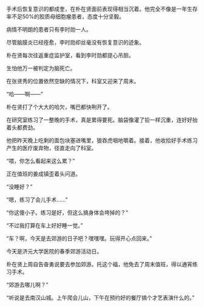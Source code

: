 手术后恢复意识的都成奎，在朴在贤面前表现得相当沉着。他完全不像是一年生存率不足50%的胶质母细胞瘤患者，态度十分坚毅。

病情不明朗的患者只有李时勋一人。

尽管脑膜炎已经痊愈，李时勋却丝毫没有恢复意识的迹象。

朴在贤每次往返重症监护室，看到李时勋都提心吊胆。

生怕他万一被判定为脑死亡。

在张贤秀的位置依然空缺的情况下，科室又迎来了周末。

“哈——啊——”

朴在贤打了个大大的哈欠，嘴巴都快咧开了。

在研究室练习了一整晚的手术，真是累得要死。脑袋像灌了铅一样沉重，连好好抬着头都费劲。

他把昨天晚上吃剩的面包块塞进嘴里，狼吞虎咽地嚼着。接着，他收拾好手术练习产生的医疗废弃物，径直走向了科室。

“喂，你怎么看起来这么累？”

正在值班的姜成镇歪着头问道。

“没睡好？”

“嗯，练习了会儿手术……”

“你这傻小子。练习是好，但这么搞身体会垮掉的？”

“不过我打算在车上好好睡一觉。”

“车？啊，今天是去郊游的日子吧？嘿嘿嘿。玩得开心点回来。”

今天是济元大学医院的春季郊游活动日。

朴在贤上周自告奋勇说要去参加郊游。托这个福，他免去了周末值班，得以通宵练习手术。

“郊游去哪儿啊？”

“听说是去南汉山城。上午爬会儿山，下午在预约好的餐厅搞个才艺表演什么的。”